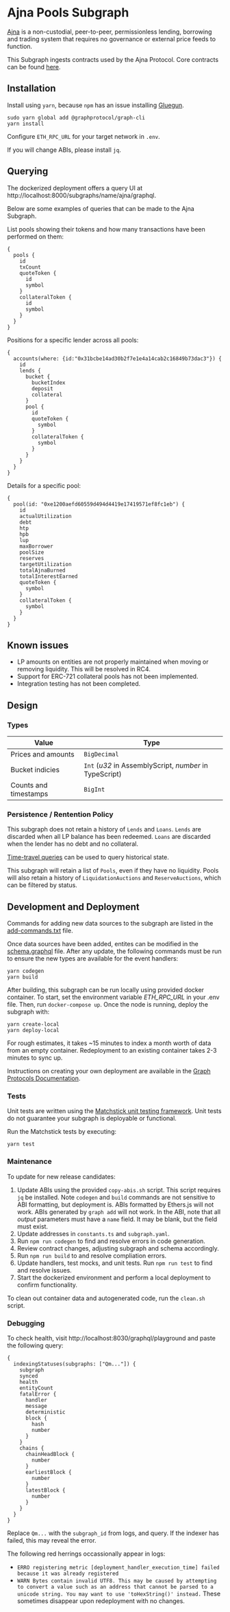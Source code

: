 # Ajna Pools Subgraph

[Ajna](https://www.ajna.finance/) is a non-custodial, peer-to-peer, permissionless lending, borrowing and trading system that requires no governance or external price feeds to function.

This Subgraph ingests contracts used by the Ajna Protocol. Core contracts can be found [here](https://github.com/ajna-finance/contracts).


## Installation
Install using `yarn`, because `npm` has an issue installing [Gluegun](https://github.com/infinitered/gluegun).
```
sudo yarn global add @graphprotocol/graph-cli
yarn install
```

Configure `ETH_RPC_URL` for your target network in `.env`.

If you will change ABIs, please install `jq`.


## Querying
The dockerized deployment offers a query UI at http://localhost:8000/subgraphs/name/ajna/graphql.

Below are some examples of queries that can be made to the Ajna Subgraph.

List pools showing their tokens and how many transactions have been performed on them:
```
{
  pools {
    id
    txCount
    quoteToken {
      id
      symbol
    }
    collateralToken {
      id
      symbol
    }
  }
}
```

Positions for a specific lender across all pools:
```
{
  accounts(where: {id:"0x31bcbe14ad30b2f7e1e4a14cab2c16849b73dac3"}) {
    id
    lends {
      bucket {
        bucketIndex
        deposit
        collateral
      }
      pool {
        id
        quoteToken {
          symbol
        }
        collateralToken {
          symbol
        }
      }
    }
  }
}
```

Details for a specific pool:
```
{
  pool(id: "0xe1200aefd60559d494d4419e17419571ef8fc1eb") {
    id
    actualUtilization
    debt
    htp
    hpb
    lup
    maxBorrower
    poolSize
    reserves
    targetUtilization
    totalAjnaBurned
    totalInterestEarned
    quoteToken {
      symbol
    }
    collateralToken {
      symbol
    }
  }
}
```


## Known issues
- LP amounts on entities are not properly maintained when moving or removing liquidity.  This will be resolved in RC4.
- Support for ERC-721 collateral pools has not been implemented.
- Integration testing has not been completed.


## Design
### Types

| Value              | Type         |
| ------------------ | ------------ |
| Prices and amounts | `BigDecimal` |
| Bucket indicies    | `Int` (*u32* in AssemblyScript, *number* in TypeScript) |
| Counts and timestamps | `BigInt`  |

### Persistence / Rentention Policy

This subgraph does not retain a history of `Lends` and `Loans`.  `Lends` are discarded when all LP balance has been redeemed.  `Loans` are discarded when the lender has no debt and no collateral.

[Time-travel queries](https://thegraph.com/docs/en/querying/graphql-api/#time-travel-queries) can be used to query historical state.

This subgraph will retain a list of `Pools`, even if they have no liquidity. Pools will also retain a history of `LiquidationAuctions` and `ReserveAuctions`, which can be filtered by status.


## Development and Deployment
Commands for adding new data sources to the subgraph are listed in the [add-commands.txt](./add-commands.txt) file.

Once data sources have been added, entites can be modified in the [schema.graphql](./schema.graphql) file. After any update, the following commands must be run to ensure the new types are available for the event handlers:
```
yarn codegen
yarn build
```

After building, this subgraph can be run locally using provided docker container. To start, set the environment variable *ETH_RPC_URL* in your .env file. Then, run `docker-compose up`. Once the node is running, deploy the subgraph with:
```
yarn create-local
yarn deploy-local
```

For rough estimates, it takes ~15 minutes to index a month worth of data from an empty container.  Redeployment to an existing container takes 2-3 minutes to sync up.

Instructions on creating your own deployment are available in the [Graph Protocols Documentation](https://thegraph.com/docs/en/cookbook/quick-start/).

### Tests
Unit tests are written using the [Matchstick unit testing framework](https://github.com/LimeChain/matchstick/blob/main/README.md).  Unit tests do not guarantee your subgraph is deployable or functional.

Run the Matchstick tests by executing: 
```
yarn test
```

### Maintenance
To update for new release candidates:
1. Update ABIs using the provided `copy-abis.sh` script.  This script requires `jq` be installed.  Note `codegen` and `build` commands are not sensitive to ABI formatting, but deployment is.  ABIs formatted by Ethers.js will not work.  ABIs generated by `graph add` will not work.  In the ABI, note that all _output_ parameters must have a `name` field.  It may be blank, but the field must exist.
2. Update addresses in `constants.ts` and `subgraph.yaml`.
3. Run `npm run codegen` to find and resolve errors in code generation.
4. Review contract changes, adjusting subgraph and schema accordingly.  
5. Run `npm run build` to and resolve compliation errors.  
6. Update handlers, test mocks, and unit tests.  Run `npm run test` to find and resolve issues.
7. Start the dockerized environment and perform a local deployment to confirm functionality.

To clean out container data and autogenerated code, run the `clean.sh` script.


### Debugging
To check health, visit http://localhost:8030/graphql/playground and paste the following query:
```
{
  indexingStatuses(subgraphs: ["Qm..."]) {
    subgraph
    synced
    health
    entityCount
    fatalError {
      handler
      message
      deterministic
      block {
        hash
        number
      }
    }
    chains {
      chainHeadBlock {
        number
      }
      earliestBlock {
        number
      }
      latestBlock {
        number
      }
    }
  }
}
```
Replace `Qm...` with the `subgraph_id` from logs, and query.  If the indexer has failed, this may reveal the error.

The following red herrings occassionally appear in logs:
- `ERRO registering metric [deployment_handler_execution_time] failed because it was already registered`
- `WARN Bytes contain invalid UTF8. This may be caused by attempting to convert a value such as an address that cannot be parsed to a unicode string. You may want to use 'toHexString()' instead.`
These sometimes disappear upon redeployment with no changes.